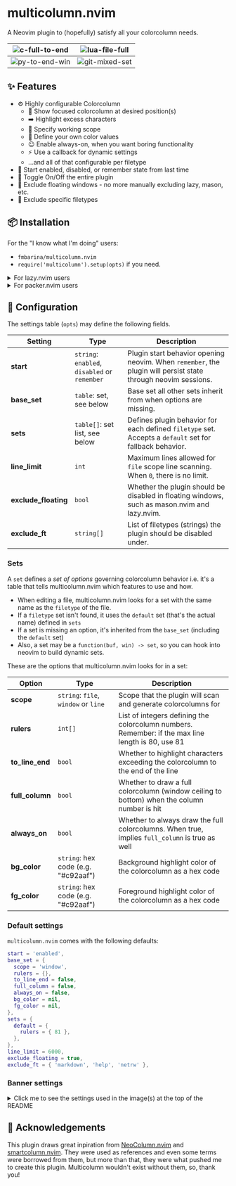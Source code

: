 # multicolumn.nvim

A Neovim plugin to (hopefully) satisfy all your colorcolumn needs.

|![c-full-to-end](https://github.com/fmbarina/multicolumn.nvim/assets/70731450/67928475-c863-4697-9bbe-bc4d157e0400)|![lua-file-full](https://github.com/fmbarina/multicolumn.nvim/assets/70731450/e57709c8-6b09-4287-8e9a-33aea1f91452)|
|-|-|
|![py-to-end-win](https://github.com/fmbarina/multicolumn.nvim/assets/70731450/99ff8362-3cc5-4c10-b8bb-b7e2225e49ae)|![git-mixed-set](https://github.com/fmbarina/multicolumn.nvim/assets/70731450/50e97396-9c3d-4129-9579-ca17c7d39792)|

## ✨ Features

- ⚙️ Highly configurable Colorcolumn
  - 🎯 Show focused colorcolumn at desired position(s)
  - ➡️ Highlight excess characters
  - 🧰 Specify working scope
  - 🌈 Define your own color values
  - 😐 Enable always-on, when you want boring functionality
  - ⚡ Use a callback for dynamic settings
  - ...and all of that configurable per filetype
- 💾 Start enabled, disabled, or remember state from last time
- 🔌 Toggle On/Off the entire plugin
- 🎈 Exclude floating windows - no more manually excluding lazy, mason, etc.
- 📄 Exclude specific filetypes

## 📦 Installation

For the "I know what I'm doing" users:
- `fmbarina/multicolumn.nvim`
- `require('multicolumn').setup(opts)` if you need.

<details>
<summary>For lazy.nvim users</summary>

  Add the following to your plugin list, your settings go in opts.

  ```lua
  {
      'fmbarina/multicolumn.nvim',
      opts = {},
  }
  ```

</details>

<details>
<summary>For packer.nvim users</summary>

  Installation:

  ```lua
  use('fmbarina/multicolumn.nvim')
  ```

  Setup:

  ```lua
  require('multicolumn').setup()
  ```

  Your settings can be passed through the setup function.

</details>

## 🔧 Configuration

The settings table (`opts`) may define the following fields.

| Setting              | Type                                          | Description                                                                                                    |
|----------------------|-----------------------------------------------|----------------------------------------------------------------------------------------------------------------|
| **start**            | `string`: `enabled`, `disabled` or `remember` | Plugin start behavior opening neovim. When `remember`, the plugin will persist state through neovim sessions.  |
| **base_set**         | `table`: set, see below                       | Base set all other sets inherit from when options are missing.                                                 |
| **sets**             | `table[]`: set list, see below                | Defines plugin behavior for each defined `filetype` set. Accepts a `default` set for fallback behavior.        |
| **line_limit**       | `int`                                         | Maximum lines allowed for `file` scope line scanning. When `0`, there is no limit.                             |
| **exclude_floating** | `bool`                                        | Whether the plugin should be disabled in floating windows, such as mason.nvim and lazy.nvim.                   |
| **exclude_ft**       | `string[]`                                    | List of filetypes (strings) the plugin should be disabled under.                                               |

### Sets

A `set` defines a _set of options_ governing colorcolumn behavior i.e. it's a table that tells multicolumn.nvim which features to use and how.

- When editing a file, multicolumn.nvim looks for a set with the same name as the `filetype` of the file.
- If a `filetype` set isn't found, it uses the `default` set (that's the actual name) defined in `sets`
- If a set is missing an option, it's inherited from the `base_set` (including the `default` set)
- Also, a set may be a `function(buf, win) -> set`, so you can hook into neovim to build dynamic sets.

These are the options that multicolumn.nvim looks for in a set:

| Option          | Type                                 | Description                                                                                         |
|-----------------|--------------------------------------|-----------------------------------------------------------------------------------------------------|
| **scope**       | `string`: `file`, `window` or `line` | Scope that the plugin will scan and generate colorcolumns for                                       |
| **rulers**      | `int[]`                              | List of integers defining the colorcolumn numbers. Remember: if the max line length is 80, use 81   |
| **to_line_end** | `bool`                               | Whether to highlight characters exceeding the colorcolumn to the end of the line                    |
| **full_column** | `bool`                               | Whether to draw a full colorcolumn (window ceiling to bottom) when the column number is hit         |
| **always_on**   | `bool`                               | Whether to always draw the full colorcolumns. When true, implies `full_column` is true as well      |
| **bg_color**    | `string`: hex code (e.g. "#c92aaf")  | Background highlight color of the colorcolumn as a hex code                                         |
| **fg_color**    | `string`: hex code (e.g. "#c92aaf")  | Foreground highlight color of the colorcolumn as a hex code                                         |

### Default settings

`multicolumn.nvim` comes with the following defaults:

```lua
start = 'enabled',
base_set = {
  scope = 'window',
  rulers = {},
  to_line_end = false,
  full_column = false,
  always_on = false,
  bg_color = nil,
  fg_color = nil,
},
sets = {
  default = {
    rulers = { 81 },
  },
},
line_limit = 6000,
exclude_floating = true,
exclude_ft = { 'markdown', 'help', 'netrw' },
```

### Banner settings

<details>
<summary>Click me to see the settings used in the image(s) at the top of the README</summary>

  ```lua
  sets = {
      lua = {
          scope = 'file',
          rulers = { 81 },
          full_column = true,
      },
      python = {
          scope = 'window',
          rulers = { 80 },
          to_line_end = true,
          bg_color = '#f08800',
          fg_color = '#17172e',
      },
      c = {
          scope = 'window',
          rulers = { 81 },
          to_line_end = true,
          always_on = true,
      },
      NeogitCommitMessage = function(buf, win)
          local T = function(c, x, y) if c then return x else return y end
          return {
              scope = T(vim.fn.line('.', win) == 1, 'line', 'window'),
              rulers = { T(vim.fn.line('.', win) == 1, 51, 73) },
              to_line_end = true,
              bg_color = '#691b1b',
              fg_color = '#ffd8ad',
          }
      end,
  },
  ```

</details>

## 🙇 Acknowledgements

This plugin draws great inpiration from [NeoColumn.nvim](https://github.com/ecthelionvi/NeoColumn.nvim "Thank you, Robert!") and [smartcolumn.nvim](https://github.com/m4xshen/smartcolumn.nvim "Thank you, Max!"). They were used as references and even some terms were borrowed from them, but more than that, they were what pushed me to create this plugin. Multicolumn wouldn't exist without them, so, thank you!

